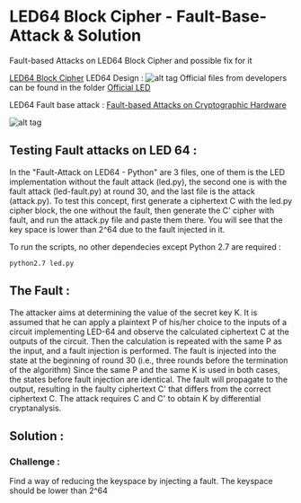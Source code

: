 # LED64 Block Cipher - Fault-Base-Attack & Solution
Fault-based Attacks on LED64 Block Cipher and possible fix for it

[LED64 Block Cipher]( https://sites.google.com/site/ledblockcipher/downloads)
LED64 Design : 
![alt tag](https://sites.google.com/site/ledblockcipher/design/LED64.png?attredirects=0)
Official files from developers can be found in the folder [Official LED](https://github.com/H-Romeo/LED64-Block-Cipher---Fault-Base-Attack-Solution/tree/master/Official%20LED)

LED64 Fault base attack :
[Fault-based Attacks on Cryptographic Hardware](http://ieeexplore.ieee.org/document/6549781/)

![alt tag](https://cloud.githubusercontent.com/assets/27343399/24996308/07312c70-203b-11e7-93b4-c4e2155efe07.png)

## Testing Fault attacks on LED 64 :

In the "Fault-Attack on LED64 - Python" are 3 files, one of them is the LED implementation without the fault attack (led.py), the second one is with the fault attack (led-fault.py) at round 30, and the last file is the attack (attack.py). To test this concept, first generate a ciphertext C with the led.py cipher block, the one without the fault, then generate the C' cipher with fault, and run the attack.py file and paste them there. You will see that the key space is lower than 2^64 due to the fault injected in it.

To run the scripts, no other dependecies except Python 2.7 are required :
```
python2.7 led.py
```

## The Fault :
The attacker aims at determining the value of the secret key K. It is assumed that he can apply a plaintext P of his/her choice to the inputs of a circuit implementing LED-64 and observe the calculated ciphertext C at the outputs of the circuit. Then the calculation is repeated with the same P as the input, and a fault injection is performed. The fault is injected into the state at the beginning of round 30 (i.e., three rounds before the termination of the algorithm)
Since the same P and the same K is used in both cases, the states before fault injection are identical. The fault will propagate to the output, resulting in the faulty ciphertext C' that differs from the correct ciphertext C. The attack requires C and C' to  obtain K by differential cryptanalysis. 

## Solution :


### Challenge :
Find a way of reducing the keyspace by injecting a fault. The keyspace should be lower than 2^64
